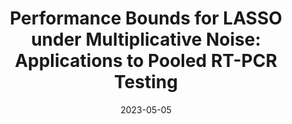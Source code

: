 ---
title: "Performance Bounds for LASSO under Multiplicative Noise: Applications to Pooled RT-PCR Testing"
collection: publications
permalink: https://arxiv.org/pdf/2305.17429.pdf
excerpt: 'Performance bounds for Group Testing of, e.g., COVID-19.'
date: 2023-05-05
venue: 'arXiv preprint, arXiv:2305.17429 '
---